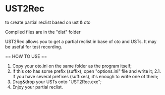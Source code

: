 # UST2Rec
to create partial reclist based on ust &amp; oto

Compiled files are in the "dist" folder

UST2Rec allows you to get a partial reclist in base of oto and USTs. It may be useful for test recording.

== HOW TO USE ==

1. Copy your oto.ini on the same folder as the program itself;
2. If this oto has some prefix (suffix), open "options.ini" file and write it;
2.1. If you have several prefixes (suffixes), it's enough to write one of them;
3. Drag&drop your USTs onto "UST2Rec.exe";
4. Enjoy your partial reclist.
